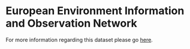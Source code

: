 European Environment Information and Observation Network
=====================

For more information regarding this dataset please go [here](http://www.eionet.europa.eu/).
